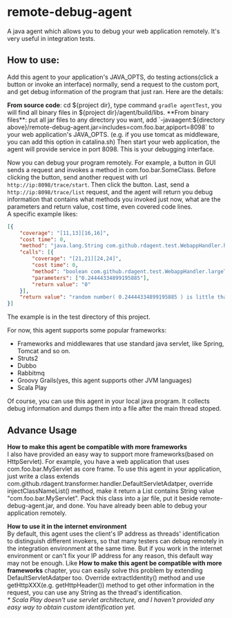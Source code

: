 # remote-debug-agent
 
A java agent which allows you to debug your web application remotely. It's very useful in integration tests.  
## How to use:  
Add this agent to your application's JAVA_OPTS, do testing actions(click a button or invoke an interface) normally, send a request to the custom port, and get debug information of the program that just ran. Here are the details:  

**From source code**: cd ${project dir}, type command `gradle agentTest`, you will find all binary files in ${project dir}/agent/build/libs.  
**From binary files**: put all jar files to any directory you want, add `-javaagent:${directory above}/remote-debug-agent.jar=includes=com.foo.bar,apiport=8098` to your web application's JAVA_OPTS. (e.g. if you use tomcat as middleware, you can add this option in catalina.sh) Then start your web application, the agent will provide service in port 8098. This is your debugging interface.  

Now you can debug your program remotely. For example, a button in GUI sends a request and invokes a method in com.foo.bar.SomeClass. Before clicking the button, send another request with url `http://ip:8098/trace/start`. Then click the button. Last, send a `http://ip:8098/trace/list` request, and the agent will return you debug information that contains what methods you invoked just now, what are the parameters and return value, cost time, even covered code lines.  
A specific example likes: 
```json
[{
	"coverage": "[11,13][16,16]",
	"cost time": 0,
	"method": "java.lang.String com.github.rdagent.test.WebappHandler.handle()",
	"calls": [{
		"coverage": "[21,21][24,24]",
		"cost time": 0,
		"method": "boolean com.github.rdagent.test.WebappHandler.largeThanHalf(double)",
		"parameters": ["0.24444334899195885"],
		"return value": "0"
	}],
	"return value": "random number( 0.24444334899195885 ) is little than half"
}]
```
The example is in the test directory of this project.  

For now, this agent supports some popular frameworks:  
+ Frameworks and middlewares that use standard java servlet, like Spring, Tomcat and so on.
+ Struts2
+ Dubbo
+ Rabbitmq
+ Groovy Grails(yes, this agent supports other JVM languages)  
+ Scala Play  

Of course, you can use this agent in your local java program. It collects debug information and dumps them into a file after the main thread stoped.  

## Advance Usage
**How to make this agent be compatible with more frameworks**  
I also have provided an easy way to support more frameworks(based on HttpServlet). For example, you have a web application that uses com.foo.bar.MyServlet as core frame. To use this agent in your application, just write a class extends com.github.rdagent.transformer.handler.DefaultServletAdatper, override injectClassNameList() method, make it return a List contains String value "com.foo.bar.MyServlet". Pack this class into a jar file, put it beside remote-debug-agent.jar, and done. You have already been able to debug your application remotely.  
  
**How to use it in the internet environment**  
By default, this agent uses the client's IP address as threads' identification to distinguish different invokers, so that many testers can debug remotely in the integration environment at the same time. But if you work in the internet environment or can't fix your IP address for any reason, this default way may not be enough.
Like **How to make this agent be compatible with more frameworks** chapter, you can easily solve this problem by extending DefaultServletAdatper too. Override extractIdentity() method and use getHttpXXX(e.g. getHttpHeader()) method to get other information in the request, you can use any String as the thread's identification.  
_* Scala Play doesn't use servlet architecture, and I haven't provided any easy way to obtain custom identification yet._
